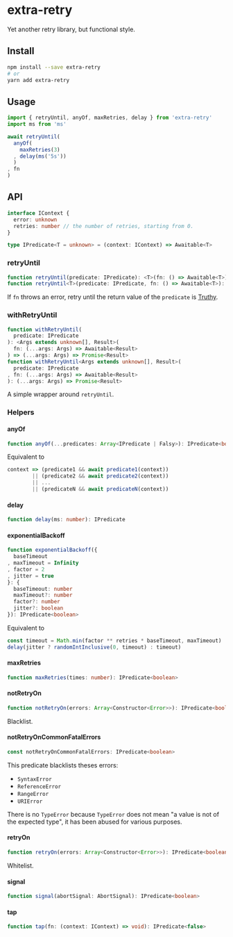# extra-retry
Yet another retry library, but functional style.

## Install
```sh
npm install --save extra-retry
# or
yarn add extra-retry
```

## Usage
```ts
import { retryUntil, anyOf, maxRetries, delay } from 'extra-retry'
import ms from 'ms'

await retryUntil(
  anyOf(
    maxRetries(3)
  , delay(ms('5s'))
  )
, fn
)
```

## API
```ts
interface IContext {
  error: unknown
  retries: number // the number of retries, starting from 0.
}

type IPredicate<T = unknown> = (context: IContext) => Awaitable<T>
```

### retryUntil
```ts
function retryUntil(predicate: IPredicate): <T>(fn: () => Awaitable<T>) => Promise<T>
function retryUntil<T>(predicate: IPredicate, fn: () => Awaitable<T>): Promise<T>
```

If `fn` throws an error,
retry until the return value of the `predicate` is [Truthy].

[Truthy]: https://developer.mozilla.org/en-US/docs/Glossary/Truthy

### withRetryUntil
```ts
function withRetryUntil(
  predicate: IPredicate
): <Args extends unknown[], Result>(
  fn: (...args: Args) => Awaitable<Result>
) => (...args: Args) => Promise<Result>
function withRetryUntil<Args extends unknown[], Result>(
  predicate: IPredicate
, fn: (...args: Args) => Awaitable<Result>
): (...args: Args) => Promise<Result>
```

A simple wrapper around `retryUntil`.

### Helpers
#### anyOf
```ts
function anyOf(...predicates: Array<IPredicate | Falsy>): IPredicate<boolean>
```

Equivalent to
```ts
context => (predicate1 && await predicate1(context))
        || (predicate2 && await predicate2(context))
        || ...
        || (predicateN && await predicateN(context))
```

#### delay
```ts
function delay(ms: number): IPredicate
```

#### exponentialBackoff
```ts
function exponentialBackoff({
  baseTimeout
, maxTimeout = Infinity
, factor = 2
, jitter = true
}: {
  baseTimeout: number
  maxTimeout?: number
  factor?: number
  jitter?: boolean
}): IPredicate<boolean>
```

Equivalent to
```ts
const timeout = Math.min(factor ** retries * baseTimeout, maxTimeout)
delay(jitter ? randomIntInclusive(0, timeout) : timeout)
```

#### maxRetries
```ts
function maxRetries(times: number): IPredicate<boolean>
```

#### notRetryOn
```ts
function notRetryOn(errors: Array<Constructor<Error>>): IPredicate<boolean>
```

Blacklist.

#### notRetryOnCommonFatalErrors
```ts
const notRetryOnCommonFatalErrors: IPredicate<boolean>
```

This predicate blacklists theses errors:
- `SyntaxError`
- `ReferenceError`
- `RangeError`
- `URIError`

There is no `TypeError` because `TypeError` does not mean
"a value is not of the expected type",
it has been abused for various purposes.

#### retryOn
```ts
function retryOn(errors: Array<Constructor<Error>>): IPredicate<boolean>
```

Whitelist.

#### signal
```ts
function signal(abortSignal: AbortSignal): IPredicate<boolean>
```

#### tap
```ts
function tap(fn: (context: IContext) => void): IPredicate<false>
```

